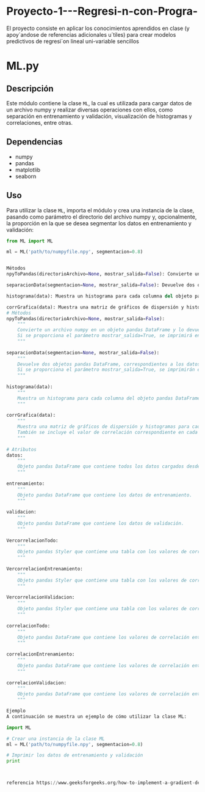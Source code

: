 # Proyecto-1---Regresi-n-con-Progra-
El proyecto consiste en aplicar los conocimientos aprendidos en clase (y apoy´andose de referencias adicionales u´tiles) para crear modelos predictivos de regresi´on lineal uni-variable sencillos 


# ML.py

## Descripción
Este módulo contiene la clase `ML`, la cual es utilizada para cargar datos de un archivo numpy y realizar diversas operaciones con ellos, como separación en entrenamiento y validación, visualización de histogramas y correlaciones, entre otras.

## Dependencias
- numpy
- pandas
- matplotlib
- seaborn

## Uso
Para utilizar la clase `ML`, importa el módulo y crea una instancia de la clase, pasando como parámetro el directorio del archivo numpy y, opcionalmente, la proporción en la que se desea segmentar los datos en entrenamiento y validación:

```python
from ML import ML

ml = ML('path/to/numpyfile.npy', segmentacion=0.8)


Métodos
npyToPandas(directorioArchivo=None, mostrar_salida=False): Convierte un archivo numpy en un objeto pandas DataFrame y lo devuelve. Si se proporciona el parámetro mostrar_salida=True, se imprimirá en pantalla el DataFrame resultante.

separacionData(segmentacion=None, mostrar_salida=False): Devuelve dos objetos pandas DataFrame, correspondientes a los datos de entrenamiento y validación, respectivamente. Si se proporciona el parámetro mostrar_salida=True, se imprimirán en pantalla las dos tablas resultantes.

histograma(data): Muestra un histograma para cada columna del objeto pandas DataFrame proporcionado como parámetro.

corrGrafica(data): Muestra una matriz de gráficos de dispersión y histogramas para cada combinación de columnas del objeto pandas DataFrame proporcionado como parámetro. También se incluye el valor de correlación correspondiente en cada gráfico.
# Métodos
npyToPandas(directorioArchivo=None, mostrar_salida=False):
    """
    Convierte un archivo numpy en un objeto pandas DataFrame y lo devuelve.
    Si se proporciona el parámetro mostrar_salida=True, se imprimirá en pantalla el DataFrame resultante.
    """
    
separacionData(segmentacion=None, mostrar_salida=False):
    """
    Devuelve dos objetos pandas DataFrame, correspondientes a los datos de entrenamiento y validación, respectivamente.
    Si se proporciona el parámetro mostrar_salida=True, se imprimirán en pantalla las dos tablas resultantes.
    """
    
histograma(data):
    """
    Muestra un histograma para cada columna del objeto pandas DataFrame proporcionado como parámetro.
    """
    
corrGrafica(data):
    """
    Muestra una matriz de gráficos de dispersión y histogramas para cada combinación de columnas del objeto pandas DataFrame proporcionado como parámetro.
    También se incluye el valor de correlación correspondiente en cada gráfico.
    """
    
# Atributos
datos:
    """
    Objeto pandas DataFrame que contiene todos los datos cargados desde el archivo numpy.
    """
    
entrenamiento:
    """
    Objeto pandas DataFrame que contiene los datos de entrenamiento.
    """
    
validacion:
    """
    Objeto pandas DataFrame que contiene los datos de validación.
    """
    
VercorrelacionTodo:
    """
    Objeto pandas Styler que contiene una tabla con los valores de correlación entre todas las columnas de datos visualizados con un gradiente de color.
    """
    
VercorrelacionEntrenamiento:
    """
    Objeto pandas Styler que contiene una tabla con los valores de correlación entre todas las columnas de entrenamiento visualizados con un gradiente de color.
    """
    
VercorrelacionValidacion:
    """
    Objeto pandas Styler que contiene una tabla con los valores de correlación entre todas las columnas de validacion visualizados con un gradiente de color.
    """
    
correlacionTodo:
    """
    Objeto pandas DataFrame que contiene los valores de correlación entre todas las columnas de datos.
    """
    
correlacionEntrenamiento:
    """
    Objeto pandas DataFrame que contiene los valores de correlación entre todas las columnas de entrenamiento.
    """
    
correlacionValidacion:
    """
    Objeto pandas DataFrame que contiene los valores de correlación entre todas las columnas de validacion.
    """

Ejemplo
A continuación se muestra un ejemplo de cómo utilizar la clase ML:

import ML

# Crear una instancia de la clase ML
ml = ML('path/to/numpyfile.npy', segmentacion=0.8)

# Imprimir los datos de entrenamiento y validación
print



referencia https://www.geeksforgeeks.org/how-to-implement-a-gradient-descent-in-python-to-find-a-local-minimum/

